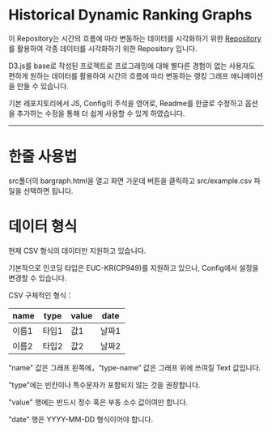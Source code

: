# Historical Dynamic Ranking Graphs

이 Repository는 시간의 흐름에 따라 변동하는 데이터를 시각화하기 위한 [Repository](https://github.com/Jannchie/Historical-ranking-data-visualization-based-on-d3.js)를 활용하여 각종 데이터를 시각화하기 위한 Repository 입니다.

D3.js를 base로 작성된 프로젝트로 프로그래밍에 대해 별다른 경험이 없는 사용자도 편하게 원하는 데이터를 활용하여 시간의 흐름에 따라 변동하는 랭킹 그래프 애니메이션을 만들 수 있습니다.

기본 레포지토리에서 JS, Config의 주석을 영어로, Readme를 한글로 수정하고 옵션을 추가하는 수정을 통해 더 쉽게 사용할 수 있게 하였습니다.

----

# 한줄 사용법

src폴더의 bargraph.html을 열고 화면 가운데 버튼을 클릭하고 src/example.csv 파일을 선택하면 됩니다.

# 데이터 형식

현재 CSV 형식의 데이터만 지원하고 있습니다.

기본적으로 인코딩 타입은 EUC-KR(CP949)를 지원하고 있으나, Config에서 설정을 변경할 수 있습니다.

CSV 구체적인 형식：

| name  | type  | value | date  |
| ----- | ----- | ----- | ----- |
| 이름1 | 타입1 | 값1   | 날짜1 |
| 이름2 | 타입2 | 값2   | 날짜2 |

“name" 값은 그래프 왼쪽에，“type-name” 값은 그래프 위에 쓰여질 Text 값입니다.

"type"에는 빈칸이나 특수문자가 포함되지 않는 것을 권장합니다.

"value" 행에는 반드시 정수 혹은 부동 소수 값이여만 합니다.

"date" 행은 YYYY-MM-DD 형식이어야 합니다.
